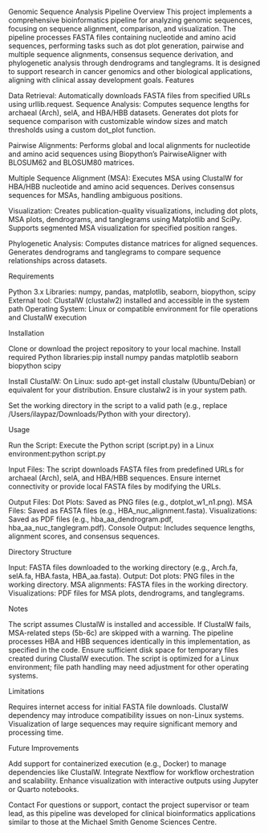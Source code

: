 Genomic Sequence Analysis Pipeline
Overview
This project implements a comprehensive bioinformatics pipeline for analyzing genomic sequences, focusing on sequence alignment, comparison, and visualization. The pipeline processes FASTA files containing nucleotide and amino acid sequences, performing tasks such as dot plot generation, pairwise and multiple sequence alignments, consensus sequence derivation, and phylogenetic analysis through dendrograms and tanglegrams. It is designed to support research in cancer genomics and other biological applications, aligning with clinical assay development goals.
Features

Data Retrieval: Automatically downloads FASTA files from specified URLs using urllib.request.
Sequence Analysis:
Computes sequence lengths for archaeal (Arch), selA, and HBA/HBB datasets.
Generates dot plots for sequence comparison with customizable window sizes and match thresholds using a custom dot_plot function.


Pairwise Alignments:
Performs global and local alignments for nucleotide and amino acid sequences using Biopython’s PairwiseAligner with BLOSUM62 and BLOSUM80 matrices.


Multiple Sequence Alignment (MSA):
Executes MSA using ClustalW for HBA/HBB nucleotide and amino acid sequences.
Derives consensus sequences for MSAs, handling ambiguous positions.


Visualization:
Creates publication-quality visualizations, including dot plots, MSA plots, dendrograms, and tanglegrams using Matplotlib and SciPy.
Supports segmented MSA visualization for specified position ranges.


Phylogenetic Analysis:
Computes distance matrices for aligned sequences.
Generates dendrograms and tanglegrams to compare sequence relationships across datasets.



Requirements

Python 3.x
Libraries: numpy, pandas, matplotlib, seaborn, biopython, scipy
External tool: ClustalW (clustalw2) installed and accessible in the system path
Operating System: Linux or compatible environment for file operations and ClustalW execution

Installation

Clone or download the project repository to your local machine.
Install required Python libraries:pip install numpy pandas matplotlib seaborn biopython scipy


Install ClustalW:
On Linux: sudo apt-get install clustalw (Ubuntu/Debian) or equivalent for your distribution.
Ensure clustalw2 is in your system path.


Set the working directory in the script to a valid path (e.g., replace /Users/ilaypaz/Downloads/Python with your directory).

Usage

Run the Script:
Execute the Python script (script.py) in a Linux environment:python script.py




Input Files:
The script downloads FASTA files from predefined URLs for archaeal (Arch), selA, and HBA/HBB sequences. Ensure internet connectivity or provide local FASTA files by modifying the URLs.


Output Files:
Dot Plots: Saved as PNG files (e.g., dotplot_w1_n1.png).
MSA Files: Saved as FASTA files (e.g., HBA_nuc_alignment.fasta).
Visualizations: Saved as PDF files (e.g., hba_aa_dendrogram.pdf, hba_aa_nuc_tanglegram.pdf).
Console Output: Includes sequence lengths, alignment scores, and consensus sequences.



Directory Structure

Input: FASTA files downloaded to the working directory (e.g., Arch.fa, selA.fa, HBA.fasta, HBA_aa.fasta).
Output:
Dot plots: PNG files in the working directory.
MSA alignments: FASTA files in the working directory.
Visualizations: PDF files for MSA plots, dendrograms, and tanglegrams.



Notes

The script assumes ClustalW is installed and accessible. If ClustalW fails, MSA-related steps (5b-6c) are skipped with a warning.
The pipeline processes HBA and HBB sequences identically in this implementation, as specified in the code.
Ensure sufficient disk space for temporary files created during ClustalW execution.
The script is optimized for a Linux environment; file path handling may need adjustment for other operating systems.

Limitations

Requires internet access for initial FASTA file downloads.
ClustalW dependency may introduce compatibility issues on non-Linux systems.
Visualization of large sequences may require significant memory and processing time.

Future Improvements

Add support for containerized execution (e.g., Docker) to manage dependencies like ClustalW.
Integrate Nextflow for workflow orchestration and scalability.
Enhance visualization with interactive outputs using Jupyter or Quarto notebooks.

Contact
For questions or support, contact the project supervisor or team lead, as this pipeline was developed for clinical bioinformatics applications similar to those at the Michael Smith Genome Sciences Centre.

